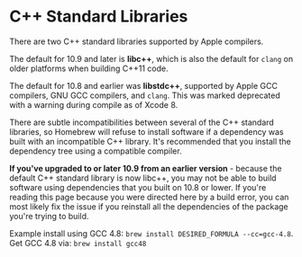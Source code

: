# C++ Standard Libraries

There are two C++ standard libraries supported by Apple compilers.

The default for 10.9 and later is **libc++**, which is also the default for `clang` on older
platforms when building C++11 code.

The default for 10.8 and earlier was **libstdc++**, supported by Apple GCC
compilers, GNU GCC compilers, and `clang`. This was marked deprecated with a
warning during compile as of Xcode 8.

There are subtle incompatibilities between several of the C++ standard libraries,
so Homebrew will refuse to install software if a dependency was built with an
incompatible C++ library. It's recommended that you install the dependency tree
using a compatible compiler.

**If you've upgraded to or later 10.9 from an earlier version** - because the default C++
standard library is now libc++, you may not be able to build software using
dependencies that you built on 10.8 or lower. If you're reading this page because
you were directed here by a build error, you can most likely fix the issue if
you reinstall all the dependencies of the package you're trying to build.

Example install using GCC 4.8: ```brew install DESIRED_FORMULA --cc=gcc-4.8```.
Get GCC 4.8 via: ```brew install gcc48```
